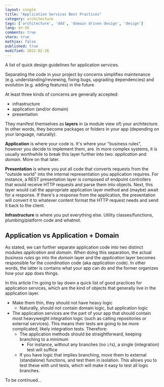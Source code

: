 ```yaml
---
layout: single
title: "Application Services Best Practices"
category: architecture
tags: ['architecture', 'ddd', 'domain driven design', 'design']
lang: en-US
comments: true
share: true
mathjax: false
published: true
modified: 2022-02-26
---
```


A list of quick design guidelines for application services.

<!--more-->

Separating the code in your project by concerns simplifies maintenance (e.g. understanding/reviewing,
fixing bugs, upgrading dependencies) and evolution (e.g. adding features) in the future.

At least three kinds of concerns are generally accepted:

- infrastructure
- application (and/or domain)
- presentation

They manifest themselves as **layers** in (a module view of) your architecture. In other words, they become
packages or folders in your app (depending on your language, naturally).

**Application** is where your code is. It's where your "business rules", however you decide to implement
them, are. In more complex systems, it is usually worthwhile to break this layer further into two: *application*
and *domain*. More on that later.

**Presentation** is where you put all code that converts requests from the "outside world" into the
internal representation you application requires. For instance, a REST presentation layer
is composed of endpoint controllers that would receive HTTP requests and parse them into objects. Next, this
layer would call the appropriate application layer method and (maybe) await for a response. If there's
a response from the application, the presentation will convert it to whatever content format the HTTP request
needs and send it back to the client.

**Infrastructure** is where you put everything else. Utility classes/functions, plumbing/platform code
and whatnot.

## Application vs Application + Domain

As stated, we can further separate application code into two distinct modules _application_ and _domain_.
When doing this separation, the actual _business rules_ go into the _domain_ layer and the _application_
layer becomes responsible for the _coordination_ code (aka _application_ code). In other words, the latter
is contains what your app can do and the former organizes _how_ your app does things.

In this article I'm going to lay down a quick list of good practices for application services, which are the
kind of objects that generally live in the application layer.

- Make them thin, they should not have heavy logic
  - Naturally, should not contain domain logic, but application logic
- The application services are the part of your app that should contain most heavyweight integration logic (such as calling repositories or external services). This
means their tests are going to be more complicated, likely integration tests. Therefore:
  - The application methods should be straightforward, keeping branching to a minimum
    - For instance, without any branches (no `if`s), a single (integration) test will suffice
  - If you have logic that implies branching, move them to external (standalone) functions, and test them in isolation. This allows you to test these with unit tests, which
  will make it easy to test all logic branches.
  
To be continued...
